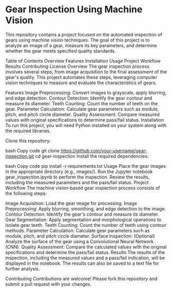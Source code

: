 # Gear Inspection Using Machine Vision
This repository contains a project focused on the automated inspection of gears using machine vision techniques. The goal of this project is to analyze an image of a gear, measure its key parameters, and determine whether the gear meets specified quality standards.

Table of Contents
Overview
Features
Installation
Usage
Project Workflow
Results
Contributing
License
Overview
The gear inspection process involves several steps, from image acquisition to the final assessment of the gear's quality. This project automates these steps, leveraging computer vision techniques to measure and evaluate the characteristics of gears.

Features
Image Preprocessing: Convert images to grayscale, apply blurring, and edge detection.
Contour Detection: Identify the gear contour and measure its diameter.
Teeth Counting: Count the number of teeth on the gear.
Parameter Calculation: Calculate gear parameters such as module, pitch, and pitch circle diameter.
Quality Assessment: Compare measured values with original specifications to determine pass/fail status.
Installation
To run this project, you will need Python installed on your system along with the required libraries.

Clone this repository:

bash
Copy code
git clone https://github.com/your-username/gear-inspection.git
cd gear-inspection
Install the required dependencies:

bash
Copy code
pip install -r requirements.txt
Usage
Place the gear images in the appropriate directory (e.g., images/).
Run the Jupyter notebook gear_inspection.ipynb to perform the inspection.
Review the results, including the measured parameters and the pass/fail status.
Project Workflow
The machine vision-based gear inspection process consists of the following steps:

Image Acquisition: Load the gear image for processing.
Image Preprocessing: Apply blurring, smoothing, and edge detection to the image.
Contour Detection: Identify the gear's contour and measure its diameter.
Gear Segmentation: Apply segmentation and morphological operations to isolate gear teeth.
Teeth Counting: Count the number of teeth using contour methods.
Parameter Calculation: Calculate gear parameters such as module, pitch, and pitch circle diameter.
Surface Inspection: (Optional) Analyze the surface of the gear using a Convolutional Neural Network (CNN).
Quality Assessment: Compare the calculated values with the original specifications and determine the pass/fail status.
Results
The results of the inspection, including the measured values and a pass/fail indication, will be displayed in the notebook. The results can also be saved to a text file for further analysis.

Contributing
Contributions are welcome! Please fork this repository and submit a pull request with your changes.
